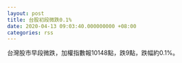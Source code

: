 ```yaml
---
layout: post
title: 台股初段微跌0.1%
date: 2020-04-13 09:03:40.000000000 +08:00
categories: rss
---
```


台灣股市早段微跌，加權指數報10148點，跌9點，跌幅約0.1%。
